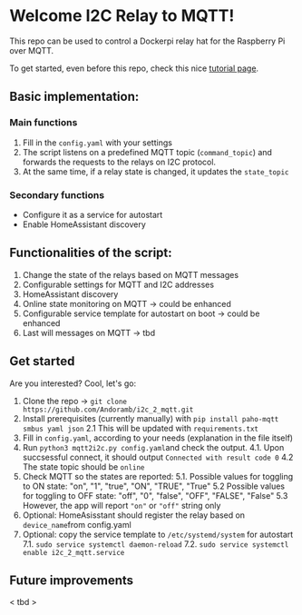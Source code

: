 # Welcome I2C Relay to MQTT!

This repo can be used to control a Dockerpi relay hat for the Raspberry Pi over MQTT.

To get started, even before this repo, check this nice [tutorial page](https://notenoughtech.com/rpi-hat/dockerpi-4-channel-relay/).

## Basic implementation:
### Main functions
 1. Fill in the `config.yaml` with your settings
 2. The script listens on a predefined MQTT topic (`command_topic`) and
    forwards the requests to the relays on I2C protocol.
 3. At the same time, if a relay state is changed, it updates the
    `state_topic`

### Secondary functions

 - Configure it as a service for autostart
 - Enable HomeAssistant discovery

## Functionalities of the script:

 1. Change the state of the relays based on MQTT messages
 2. Configurable settings for MQTT and I2C  addresses
 3. HomeAssistant discovery
 4. Online state monitoring on MQTT -> could be enhanced
 5. Configurable service template for autostart on boot -> could be enhanced
 6. Last will messages on MQTT -> tbd

## Get started
Are you interested? Cool, let's go:

 1. Clone the repo -> `git clone https://github.com/Andoramb/i2c_2_mqtt.git`
 2. Install prerequisites (currently manually) with `pip install paho-mqtt smbus yaml json` 
	 2.1 This will be updated with `requirements.txt`
 3. Fill in `config.yaml`, according to your needs (explanation in the file itself)
 4. Run `python3 mqtt2i2c.py config.yaml`and check the output.
 4.1. Upon succsessful connect, it should output `Connected with result code 0`
 4.2 The state topic should be `online`
 5. Check MQTT so the states are reported:
 5.1. Possible values for toggling to ON state: "on", "1", "true", "ON", "TRUE", "True"
 5.2 Possible values for toggling to OFF state: "off", "0", "false", "OFF", "FALSE", "False"
 5.3 However, the app will report `"on"` or `"off"` string only
 6. Optional: HomeAsisstant should register the relay based on `device_name`from config.yaml
 7. Optional: copy the service template to `/etc/systemd/system` for autostart
 7.1. `sudo service systemctl daemon-reload`
 7.2. `sudo service systemctl enable i2c_2_mqtt.service`



## Future improvements

< tbd >
